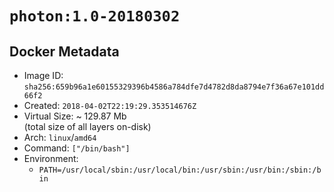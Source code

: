 # `photon:1.0-20180302`

## Docker Metadata

- Image ID: `sha256:659b96a1e60155329396b4586a784dfe7d4782d8da8794e7f36a67e101dd66f2`
- Created: `2018-04-02T22:19:29.353514676Z`
- Virtual Size: ~ 129.87 Mb  
  (total size of all layers on-disk)
- Arch: `linux`/`amd64`
- Command: `["/bin/bash"]`
- Environment:
  - `PATH=/usr/local/sbin:/usr/local/bin:/usr/sbin:/usr/bin:/sbin:/bin`
